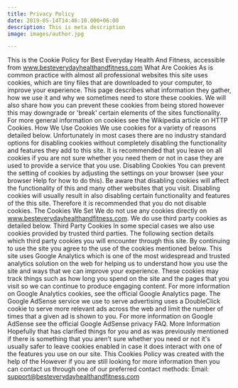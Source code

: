 ```yaml
---
title: Privacy Policy
date: 2019-05-14T14:46:10.000+06:00
description: This is meta description
image: images/author.jpg

---
```

This is the Cookie Policy for Best Everyday Health And Fitness, accessible from www.besteverydayhealthandfitness.com What Are Cookies As is common practice with almost all professional websites this site uses cookies, which are tiny files that are downloaded to your computer, to improve your experience. This page describes what information they gather, how we use it and why we sometimes need to store these cookies. We will also share how you can prevent these cookies from being stored however this may downgrade or 'break' certain elements of the sites functionality. For more general information on cookies see the Wikipedia article on HTTP Cookies. How We Use Cookies We use cookies for a variety of reasons detailed below. Unfortunately in most cases there are no industry standard options for disabling cookies without completely disabling the functionality and features they add to this site. It is recommended that you leave on all cookies if you are not sure whether you need them or not in case they are used to provide a service that you use. Disabling Cookies You can prevent the setting of cookies by adjusting the settings on your browser (see your browser Help for how to do this). Be aware that disabling cookies will affect the functionality of this and many other websites that you visit. Disabling cookies will usually result in also disabling certain functionality and features of the this site. Therefore it is recommended that you do not disable cookies. The Cookies We Set We do not use any cookies directly on www.besteverydayhealthandfitness.com. We do use third party cookies as detailed below. Third Party Cookies In some special cases we also use cookies provided by trusted third parties. The following section details which third party cookies you will encounter through this site. By continuing to use the site you agree to the use of the cookies mentioned below. This site uses Google Analytics which is one of the most widespread and trusted analytics solution on the web for helping us to understand how you use the site and ways that we can improve your experience. These cookies may track things such as how long you spend on the site and the pages that you visit so we can continue to produce engaging content. For more information on Google Analytics cookies, see the official Google Analytics page. The Google AdSense service we use to serve advertising uses a DoubleClick cookie to serve more relevant ads across the web and limit the number of times that a given ad is shown to you. For more information on Google AdSense see the official Google AdSense privacy FAQ. More Information Hopefully that has clarified things for you and as was previously mentioned if there is something that you aren't sure whether you need or not it's usually safer to leave cookies enabled in case it does interact with one of the features you use on our site. This Cookies Policy was created with the help of the However if you are still looking for more information then you can contact us through one of our preferred contact methods: Email: support@besteverydayhealthandfitness.com